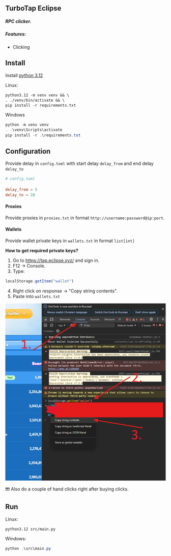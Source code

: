 ## TurboTap Eclipse

##### RPC clicker.

##### Features:
- Clicking

## Install

Install [python 3.12](https://www.python.org/downloads/release/python-3120/)


Linux:
```shell
python3.12 -m venv venv && \
. ./venv/bin/activate && \
pip install -r requirements.txt
```

Windows
```powershell
python -m venv venv
. .\venv\Scripts\activate
pip install -r .\requirements.txt
```

## Configuration

Provide delay in `config.toml` with start delay `delay_from` and end delay `delay_to`

```toml
# config.toml

delay_from = 5
delay_to = 20
```


#### Proxies
Provide proxies in `proxies.txt` in format `http://username:password@ip:port`.

#### Wallets
Provide wallet private keys in `wallets.txt` in format `list[int]`

**How to get required private keys?**

1. Go to https://tap.eclipse.xyz/ and sign in.
2. F12 -> Console.
3. Type:
```javascript
localStorage.getItem("wallet")
```
4. Right click on response -> "Copy string contents".
5. Paste into `wallets.txt`

![step](./assets/step.png)

❗️❗️❗️ Also do a couple of hand clicks right after buying clicks.

## Run

Linux:
```shell
python3.12 src/main.py
```

Windows:
```powershell
python .\src\main.py
```
